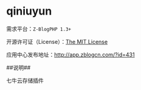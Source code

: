 qiniuyun
=========

需求平台：``Z-BlogPHP 1.3+``

开源许可证（License）：[The MIT License](http://opensource.org/licenses/mit-license.php)

应用中心发布地址：http://app.zblogcn.com/?id=431

##说明##

七牛云存储插件